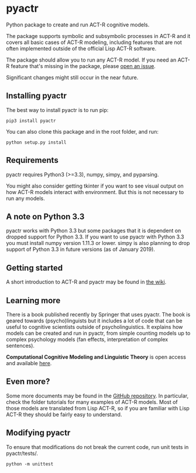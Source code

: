 # pyactr

Python package to create and run ACT-R cognitive models.

The package supports symbolic and subsymbolic processes in ACT-R and it covers all basic cases of ACT-R modeling, including features that are not often implemented outside of the official Lisp ACT-R software.

The package should allow you to run any ACT-R model. If you need an ACT-R feature that's missing in the package, please [open an issue](https://github.com/jakdot/pyactr/issues).

Significant changes might still occur in the near future.

## Installing pyactr

The best way to install pyactr is to run pip:

```
pip3 install pyactr
```

You can also clone this package and in the root folder, and run:

```
python setup.py install
```

## Requirements

pyactr requires Python3 (>=3.3), numpy, simpy, and pyparsing.

You might also consider getting tkinter if you want to see visual output on how ACT-R models interact with environment. But this is not necessary to run any models.

## A note on Python 3.3

pyactr works with Python 3.3 but some packages that it is dependent on dropped support for Python 3.3. If you want to use pyactr with Python 3.3 you must install numpy version 1.11.3 or lower. simpy is also planning to drop support of Python 3.3 in future versions (as of January 2019).

## Getting started

A short introduction to ACT-R and pyactr may be found in [the wiki](https://github.com/jakdot/pyactr/wiki).

## Learning more

There is a book published recently by Springer that uses pyactr. The book is geared towards (psycho)linguists but it includes a lot of code that can be useful to cognitive scientists outside of psycholinguistics. It explains how models can be created and run in pyactr, from simple counting models up to complex psychology models (fan effects, interpretation of complex sentences).

**Computational Cognitive Modeling and Linguistic Theory** is open access and available [here](https://link.springer.com/book/10.1007/978-3-030-31846-8).

## Even more?

Some more documents may be found in the [GitHub repository](https://github.com/jakdot/pyactr). In particular, check the folder tutorials for many examples of ACT-R models. Most of those models are translated from Lisp ACT-R, so if you are familiar with Lisp ACT-R they should be fairly easy to understand.

## Modifying pyactr

To ensure that modifications do not break the current code, run unit tests in pyactr/tests/.

```
python -m unittest
```
